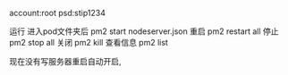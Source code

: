 account:root
psd:stip1234

运行 进入pod文件夹后
pm2 start nodeserver.json
重启
pm2 restart all
停止
pm2 stop all
关闭
pm2 kill
查看信息
pm2 list


现在没有写服务器重启自动开启,